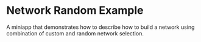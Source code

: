 # Network Random Example

A miniapp that demonstrates how to describe how to build a network using combination of custom and random network selection.
